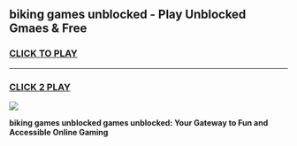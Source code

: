 
## biking games unblocked - Play Unblocked Gmaes & Free
<h3>
<a href="https://news.freeplayer.one?title=biking_games_unblocked&ref=16F">CLICK TO PLAY</a></h3>
<hr>

<h3>
<a href="https://news.freeplayer.one?title=biking_games_unblocked&ref=16F">CLICK 2 PLAY</a>
  
</h3>

<a href="https://news.freeplayer.one?title=biking_games_unblocked&ref=16F/"><img src="https://clearcache.store/games.png"></a>


**biking games unblocked games unblocked: Your Gateway to Fun and Accessible Online Gaming**

